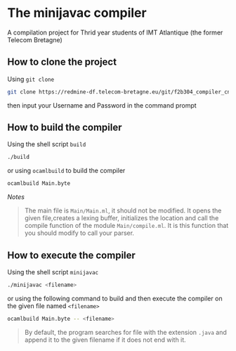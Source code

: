 # The minijavac compiler

A compilation project for Thrid year students of IMT Atlantique (the former Telecom Bretagne)

## How to clone the project

Using `git clone`

```sh
git clone https://redmine-df.telecom-bretagne.eu/git/f2b304_compiler_cn
```

then input your Username and Password in the command prompt

## How to build the compiler

Using the shell script `build`

```sh
./build
```

or using `ocamlbuild` to build the compiler

```sh
ocamlbuild Main.byte
```

*Notes*
> The main file is `Main/Main.ml`, it should not be modified. It opens the given file,creates a lexing buffer, initializes the location and call the compile function of the module `Main/compile.ml`. It is this function that you should modify to call your parser.


## How to execute the compiler


Using the shell script `minijavac`

```sh
./minijavac <filename>
```

or using the following command to build and then execute the compiler on the given file named `<filename>`

```sh
ocamlbuild Main.byte -- <filename>
```

> By default, the program searches for file with the extension `.java` and append it to the given filename if
it does not end with it.
